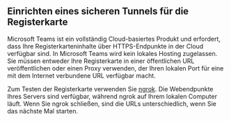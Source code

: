 ## <a name="establish-a-secure-tunnel-to-your-tab"></a>Einrichten eines sicheren Tunnels für die Registerkarte

Microsoft Teams ist ein vollständig Cloud-basiertes Produkt und erfordert, dass Ihre Registerkarteninhalte über HTTPS-Endpunkte in der Cloud verfügbar sind. In Microsoft Teams wird kein lokales Hosting zugelassen. Sie müssen entweder Ihre Registerkarte in einer öffentlichen URL veröffentlichen oder einen Proxy verwenden, der Ihren lokalen Port für eine mit dem Internet verbundene URL verfügbar macht.

Zum Testen der Registerkarte verwenden Sie [ngrok](https://ngrok.com/docs). Die Webendpunkte Ihres Servers sind verfügbar, während ngrok auf Ihrem lokalen Computer läuft. Wenn Sie ngrok schließen, sind die URLs unterschiedlich, wenn Sie das nächste Mal starten.